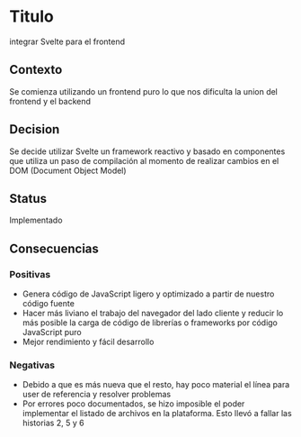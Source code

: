 # Titulo
integrar Svelte para el frontend

## Contexto
Se comienza utilizando un frontend puro lo que nos dificulta la union del frontend y el backend 

## Decision
Se decide utilizar Svelte un framework reactivo y basado en componentes que utiliza un paso de compilación al momento de realizar cambios en el DOM (Document Object Model) 

## Status
Implementado

## Consecuencias
### Positivas
-  Genera código de JavaScript ligero y optimizado a partir de nuestro código fuente
- Hacer más liviano el trabajo del navegador del lado cliente y reducir lo más posible la carga de código de librerías o frameworks por código JavaScript puro
- Mejor rendimiento y fácil desarrollo

### Negativas
- Debido a que es más nueva que el resto, hay poco material el línea para user de referencia y resolver problemas
- Por errores poco documentados, se hizo imposible el poder implementar el listado de archivos en la plataforma. Esto llevó a fallar las historias 2, 5 y 6
